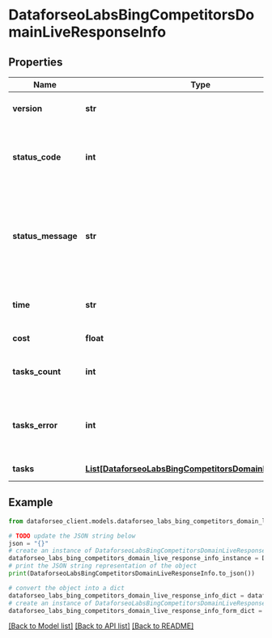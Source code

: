 # DataforseoLabsBingCompetitorsDomainLiveResponseInfo


## Properties

Name | Type | Description | Notes
------------ | ------------- | ------------- | -------------
**version** | **str** | the current version of the API | [optional] 
**status_code** | **int** | general status code you can find the full list of the response codes here | [optional] 
**status_message** | **str** | general informational message you can find the full list of general informational messages here | [optional] 
**time** | **str** | total execution time, seconds | [optional] 
**cost** | **float** | total tasks cost, USD | [optional] 
**tasks_count** | **int** | the number of tasks in the tasks array | [optional] 
**tasks_error** | **int** | the number of tasks in the tasks array returned with an error | [optional] 
**tasks** | [**List[DataforseoLabsBingCompetitorsDomainLiveTaskInfo]**](DataforseoLabsBingCompetitorsDomainLiveTaskInfo.md) | array of tasks | [optional] 

## Example

```python
from dataforseo_client.models.dataforseo_labs_bing_competitors_domain_live_response_info import DataforseoLabsBingCompetitorsDomainLiveResponseInfo

# TODO update the JSON string below
json = "{}"
# create an instance of DataforseoLabsBingCompetitorsDomainLiveResponseInfo from a JSON string
dataforseo_labs_bing_competitors_domain_live_response_info_instance = DataforseoLabsBingCompetitorsDomainLiveResponseInfo.from_json(json)
# print the JSON string representation of the object
print(DataforseoLabsBingCompetitorsDomainLiveResponseInfo.to_json())

# convert the object into a dict
dataforseo_labs_bing_competitors_domain_live_response_info_dict = dataforseo_labs_bing_competitors_domain_live_response_info_instance.to_dict()
# create an instance of DataforseoLabsBingCompetitorsDomainLiveResponseInfo from a dict
dataforseo_labs_bing_competitors_domain_live_response_info_form_dict = dataforseo_labs_bing_competitors_domain_live_response_info.from_dict(dataforseo_labs_bing_competitors_domain_live_response_info_dict)
```
[[Back to Model list]](../README.md#documentation-for-models) [[Back to API list]](../README.md#documentation-for-api-endpoints) [[Back to README]](../README.md)


